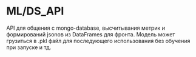 # ML/DS_API

API для общения с mongo-database, высчитывания метрик и формирований jsonов из DataFrames для фронта.
Модель может грузиться в .pkl файл для последующего использования без обучения при запуске и тд.
